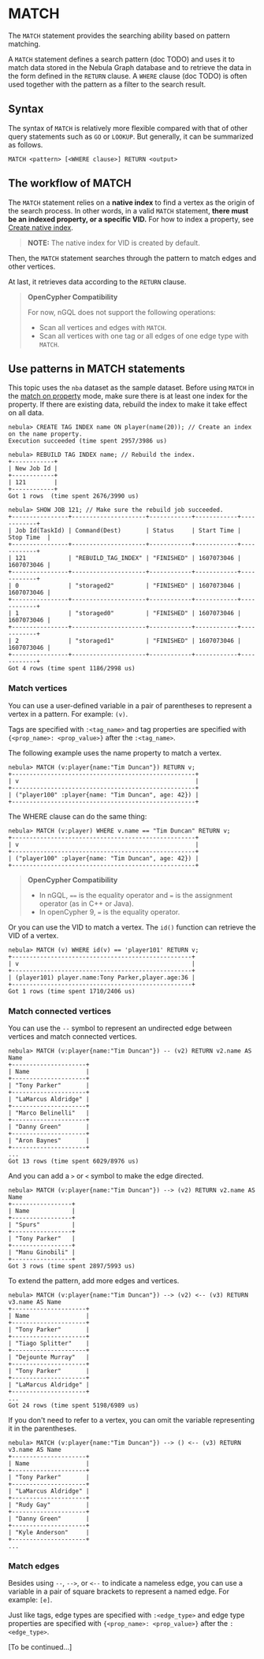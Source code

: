# MATCH

The `MATCH` statement provides the searching ability based on pattern matching.

A `MATCH` statement defines a search pattern (doc TODO) and uses it to match data stored in the Nebula Graph database and to retrieve the data in the form defined in the `RETURN` clause. A `WHERE` clause (doc TODO) is often used together with the pattern as a filter to the search result.

## Syntax

The syntax of `MATCH` is relatively more flexible compared with that of other query statements such as `GO` or `LOOKUP`. But generally, it can be summarized as follows.

```nGQL
MATCH <pattern> [<WHERE clause>] RETURN <output>
```

## The workflow of MATCH

The `MATCH` statement relies on a **native index** to find a vertex as the origin of the search process. In other words, in a valid `MATCH` statement, **there must be an indexed property, or a specific VID.** For how to index a property, see [Create native index](../14.index-statements/1.create-native-index.md).

>**NOTE:** The native index for VID is created by default.

Then, the `MATCH` statement searches through the pattern to match edges and other vertices.

At last, it retrieves data according to the `RETURN` clause.

> **OpenCypher Compatibility**
> 
> For now, nGQL does not support the following operations:
> 
> * Scan all vertices and edges with `MATCH`.
> * Scan all vertices with one tag or all edges of one edge type with `MATCH`.


## Use patterns in MATCH statements

This topic uses the `nba` dataset as the sample dataset. Before using `MATCH` in the [match on property](#match-modes) mode, make sure there is at least one index for the property. If there are existing data, rebuild the index to make it take effect on all data.

```nGQL
nebula> CREATE TAG INDEX name ON player(name(20)); // Create an index on the name property.
Execution succeeded (time spent 2957/3986 us)

nebula> REBUILD TAG INDEX name; // Rebuild the index.
+------------+
| New Job Id |
+------------+
| 121        |
+------------+
Got 1 rows  (time spent 2676/3990 us)

nebula> SHOW JOB 121; // Make sure the rebuild job succeeded.
+----------------+---------------------+------------+------------+------------+
| Job Id(TaskId) | Command(Dest)       | Status     | Start Time | Stop Time  |
+----------------+---------------------+------------+------------+------------+
| 121            | "REBUILD_TAG_INDEX" | "FINISHED" | 1607073046 | 1607073046 |
+----------------+---------------------+------------+------------+------------+
| 0              | "storaged2"         | "FINISHED" | 1607073046 | 1607073046 |
+----------------+---------------------+------------+------------+------------+
| 1              | "storaged0"         | "FINISHED" | 1607073046 | 1607073046 |
+----------------+---------------------+------------+------------+------------+
| 2              | "storaged1"         | "FINISHED" | 1607073046 | 1607073046 |
+----------------+---------------------+------------+------------+------------+
Got 4 rows (time spent 1186/2998 us)
```

### Match vertices

You can use a user-defined variable in a pair of parentheses to represent a vertex in a pattern. For example: `(v)`.

Tags are specified with `:<tag_name>` and tag properties are specified with `{<prop_name>: <prop_value>}` after the `:<tag_name>`.

The following example uses the name property to match a vertex.

```nGQL
nebula> MATCH (v:player{name:"Tim Duncan"}) RETURN v;
+----------------------------------------------------+
| v                                                  |
+----------------------------------------------------+
| ("player100" :player{name: "Tim Duncan", age: 42}) |
+----------------------------------------------------+
```

The WHERE clause can do the same thing:

```nGQL
nebula> MATCH (v:player) WHERE v.name == "Tim Duncan" RETURN v;
+----------------------------------------------------+
| v                                                  |
+----------------------------------------------------+
| ("player100" :player{name: "Tim Duncan", age: 42}) |
+----------------------------------------------------+
```

> **OpenCypher Compatibility**
>
> * In nGQL, `==` is the equality operator and `=` is the assignment operator (as in C++ or Java).
> * In openCypher 9, `=` is the equality operator.

Or you can use the VID to match a vertex. The `id()` function can retrieve the VID of a vertex.

```nGQL
nebula> MATCH (v) WHERE id(v) == 'player101' RETURN v;
+---------------------------------------------------+
| v                                                 |
+---------------------------------------------------+
| (player101) player.name:Tony Parker,player.age:36 |
+---------------------------------------------------+
Got 1 rows (time spent 1710/2406 us)
```

### Match connected vertices

You can use the `--` symbol to represent an undirected edge between vertices and match connected vertices.

```nGQL
nebula> MATCH (v:player{name:"Tim Duncan"}) -- (v2) RETURN v2.name AS Name
+---------------------+
| Name                |
+---------------------+
| "Tony Parker"       |
+---------------------+
| "LaMarcus Aldridge" |
+---------------------+
| "Marco Belinelli"   |
+---------------------+
| "Danny Green"       |
+---------------------+
| "Aron Baynes"       |
+---------------------+
...
Got 13 rows (time spent 6029/8976 us)
```

And you can add a `>` or `<` symbol to make the edge directed.

```nGQL
nebula> MATCH (v:player{name:"Tim Duncan"}) --> (v2) RETURN v2.name AS Name
+-----------------+
| Name            |
+-----------------+
| "Spurs"         |
+-----------------+
| "Tony Parker"   |
+-----------------+
| "Manu Ginobili" |
+-----------------+
Got 3 rows (time spent 2897/5993 us)
```

To extend the pattern, add more edges and vertices.

```nGQL
nebula> MATCH (v:player{name:"Tim Duncan"}) --> (v2) <-- (v3) RETURN v3.name AS Name
+---------------------+
| Name                |
+---------------------+
| "Tony Parker"       |
+---------------------+
| "Tiago Splitter"    |
+---------------------+
| "Dejounte Murray"   |
+---------------------+
| "Tony Parker"       |
+---------------------+
| "LaMarcus Aldridge" |
+---------------------+
...
Got 24 rows (time spent 5198/6989 us)
```

If you don't need to refer to a vertex, you can omit the variable representing it in the parentheses.

```nGQL
nebula> MATCH (v:player{name:"Tim Duncan"}) --> () <-- (v3) RETURN v3.name AS Name
+---------------------+
| Name                |
+---------------------+
| "Tony Parker"       |
+---------------------+
| "LaMarcus Aldridge" |
+---------------------+
| "Rudy Gay"          |
+---------------------+
| "Danny Green"       |
+---------------------+
| "Kyle Anderson"     |
+---------------------+
...
```

### Match edges

Besides using `--`, `-->`, or `<--` to indicate a nameless edge, you can use a variable in a pair of square brackets to represent a named edge. For example: `[e]`.

Just like tags, edge types are specified with `:<edge_type>` and edge type properties are specified with `{<prop_name>: <prop_value>}` after the `:<edge_type>`.

[To be continued...]

<!-- The following part is the old version of the match doc. To be modified and merged into the new version.

## Examples for matching on property

* Example 1: Search for a specific age and return the names of players of that age. The `v` is a user-defined variable that represents a vertex.

    ```nGQL
    nebula> MATCH (v:player {age: 36}) RETURN v.name AS Name;
    +-------------+
    | Name        |
    +-------------+
    | Tony Parker |
    +-------------+
    Got 1 rows (time spent 2849/3256 us)
    ```

* Example 2: Search for the players whose ages are above 30 and names start with "T", and return their names and ages. Use `STARTS WITH` or `ENDS WITH` to filter strings.

    ```nGQL
    nebula> MATCH (v:player) WHERE v.age > 30 AND v.name STARTS WITH "T" \
           RETURN v.name AS Name, v.age AS Age;
    +-------------+-----+
    | Name        | Age |
    +-------------+-----+
    | Tony Parker | 36  |
    +-------------+-----+
    | Tim         | 42  |
    +-------------+-----+
    Got 2 rows (time spent 2407/3244 us)
    ```

* Example 3: Search for the player whose name is "Tim", and return the player's relationships (edges) with others and the names of these people. The `r` is a user-defined variable that represents an edge. The `type(e)` function returns to the edge type.

    ```nGQL
    nebula> MATCH (v1:player{name: "Tim"}) -[e]-> (v2) \
            RETURN type(e) AS Relationship, v2.name AS Name;
    +--------------+-------------------+
    | Relationship | Name              |
    +--------------+-------------------+
    | follow       | Tony Parker       |
    +--------------+-------------------+
    | follow       | LaMarcus Aldridge |
    +--------------+-------------------+
    | serve        | Warriors          |
    +--------------+-------------------+
    Got 3 rows (time spent 4844/6660 us)
    ```

* Example 3: Search for the team that "Tim" serves, and return the team name, the start year, and the end year. `e:serve` represents edges with the `serve` type.

    ```nGQL
    nebula> MATCH (v1:player{name: "Tim"}) -[e:serve]-> (v2) \
            RETURN v2.name AS Team_Name, e.start_year AS Start_Year, e.end_year AS End_Year;
    +-----------+------------+----------+
    | Team_Name | Start_Year | End_Year |
    +-----------+------------+----------+
    | Warriors  | 1997       | 2016     |
    +-----------+------------+----------+
    Got 1 rows (time spent 2768/3412 us)
    ```

* Example 4: Search for the player whose name is "Tim", find the people that "Tim" follows with age above 35 and the teams they serve, and return the names of the people and teams.

    ```nGQL
    nebula> MATCH (v1:player) -[:follow]-> (v2) -[:serve]-> (v3) \
            WHERE v1.name == "Tim" AND v2.age > 35 \
            RETURN v1.name AS Player, v2.name AS Friend, v3.name AS Friends_Team;
    +--------+-------------+--------------+
    | Player | Friend      | Friends_Team |
    +--------+-------------+--------------+
    | Tim    | Tony Parker | Nuggets      |
    +--------+-------------+--------------+
    Got 1 rows (time spent 3623/4220 us)
    ```

### Examples for matching on ID

* Example 1: Search for the vertex with VID "player100" and return all its information.

    > **NOTE**:
    >
    > * In nGQL, `id()` returns a vertex ID, which is a string.
    > * In openCypher 9, `id()` returns an integer.
    
    ```nGQL
    nebula> MATCH (v) WHERE id(v) == 'player101' RETURN v;
    +---------------------------------------------------+
    | v                                                 |
    +---------------------------------------------------+
    | (player101) player.name:Tony Parker,player.age:36 |
    +---------------------------------------------------+
    Got 1 rows (time spent 1710/2406 us)
    ```

* Example 2: Search for the vertices with VIDs in a specific list and return all their information. A non-existing VID returns nothing.

    ```nGQL
    nebula> MATCH (v) WHERE id(v) IN ['player100', 'player101', 'no_one'] RETURN v;
    +---------------------------------------------------+
    | v                                                 |
    +---------------------------------------------------+
    | (player101) player.name:Tony Parker,player.age:36 |
    +---------------------------------------------------+
    | (player100) player.name:Tim,player.age:42         |
    +---------------------------------------------------+
    Got 2 rows (time spent 1307/2079 us)
    ```

* Example 3: Search for the players with age above 35, and return the VID of the vertices representing these players.

    ```nGQL
    nebula> MATCH (v:player) WHERE v.age > 35 RETURN v.name AS Name, id(v) AS VID;
    +---------------------+-------------+
    | Name                | VID         |
    +---------------------+-------------+
    | "Steve Nash"        | "player136" |
    +---------------------+-------------+
    | "Amar'e Stoudemire" | "player147" |
    +---------------------+-------------+
    | "Vince Carter"      | "player127" |
    +---------------------+-------------+
    | "Jason Kidd"        | "player148" |
    +---------------------+-------------+
    | "Dwyane Wade"       | "player129" |
    +---------------------+-------------+
    | "Paul Gasol"        | "player138" |
    +---------------------+-------------+
    ```
-->